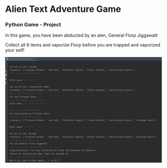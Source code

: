 <h1>Alien Text Adventure Game</h1>
<h3>Python Game - Project</h3>

<p>In this game, you have been abducted by an alen, General Florp Jiggawatt</p>
<p>Collect all 6 items and vaporize Florp before you are trapped and vaporized your self!</p>

<img src = "alien_output.png" alt = "Picture of project output">
